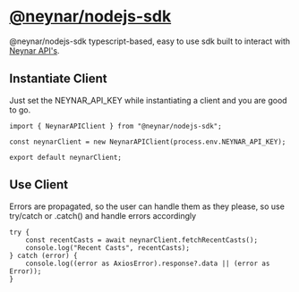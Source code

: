 # [@neynar/nodejs-sdk](https://www.npmjs.com/package/@neynar/nodejs-sdk)

@neynar/nodejs-sdk typescript-based, easy to use sdk built to interact with [Neynar API's](https://docs.neynar.com/).

## Instantiate Client

Just set the NEYNAR_API_KEY while instantiating a client and you are good to go.

```
import { NeynarAPIClient } from "@neynar/nodejs-sdk";

const neynarClient = new NeynarAPIClient(process.env.NEYNAR_API_KEY);

export default neynarClient;
```

## Use Client

Errors are propagated, so the user can handle them as they please, so use try/catch or .catch() and handle errors accordingly

```
try {
    const recentCasts = await neynarClient.fetchRecentCasts();
    console.log("Recent Casts", recentCasts);
} catch (error) {
    console.log((error as AxiosError).response?.data || (error as Error));
}
```
